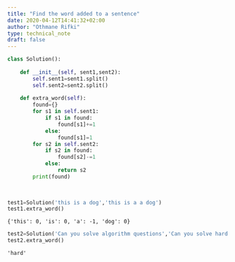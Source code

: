 ```yaml
---
title: "Find the word added to a sentence"
date: 2020-04-12T14:41:32+02:00
author: "Othmane Rifki"
type: technical_note
draft: false
---
```


```python
class Solution():
    
    def __init__(self, sent1,sent2):
        self.sent1=sent1.split()
        self.sent2=sent2.split()
    
    def extra_word(self):
        found={}
        for s1 in self.sent1:
            if s1 in found:
                found[s1]+=1
            else:
                found[s1]=1
        for s2 in self.sent2:
            if s2 in found:
                found[s2]-=1
            else:
                return s2
        print(found)
            
        
```


```python
test1=Solution('this is a dog','this is a a dog')
test1.extra_word()
```

    {'this': 0, 'is': 0, 'a': -1, 'dog': 0}



```python
test2=Solution('Can you solve algorithm questions','Can you solve hard algorithm questions')
test2.extra_word()
```




    'hard'




```python

```
